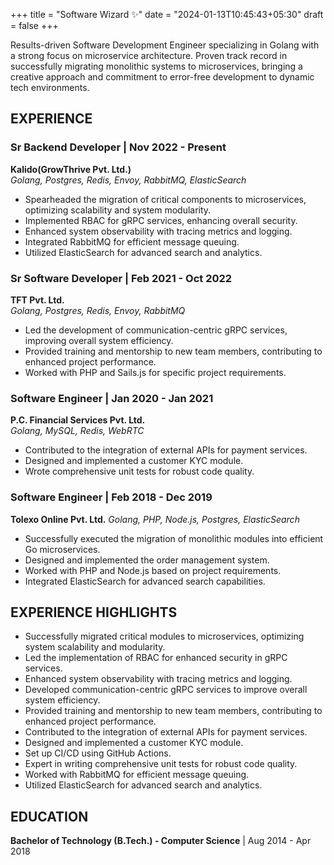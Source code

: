 +++
title = "Software Wizard ✨"
date = "2024-01-13T10:45:43+05:30"
draft = false
+++

Results-driven Software Development Engineer specializing in Golang with a strong focus on microservice architecture. Proven track record in successfully migrating monolithic systems to microservices, bringing a creative approach and commitment to error-free development to dynamic tech environments.

## EXPERIENCE

### Sr Backend Developer | Nov 2022 - Present
**Kalido(GrowThrive Pvt. Ltd.)**       
*Golang, Postgres, Redis, Envoy, RabbitMQ, ElasticSearch*

- Spearheaded the migration of critical components to microservices, optimizing scalability and system modularity.
- Implemented RBAC for gRPC services, enhancing overall security.
- Enhanced system observability with tracing metrics and logging.
- Integrated RabbitMQ for efficient message queuing.
- Utilized ElasticSearch for advanced search and analytics.

### Sr Software Developer | Feb 2021 - Oct 2022
**TFT Pvt. Ltd.**   
*Golang, Postgres, Redis, Envoy, RabbitMQ*

- Led the development of communication-centric gRPC services, improving overall system efficiency.
- Provided training and mentorship to new team members, contributing to enhanced project performance.
- Worked with PHP and Sails.js for specific project requirements.

### Software Engineer | Jan 2020 - Jan 2021
**P.C. Financial Services Pvt. Ltd.**  
*Golang, MySQL, Redis, WebRTC*

- Contributed to the integration of external APIs for payment services.
- Designed and implemented a customer KYC module.
- Wrote comprehensive unit tests for robust code quality.

### Software Engineer | Feb 2018 - Dec 2019
**Tolexo Online Pvt. Ltd.**
*Golang, PHP, Node.js, Postgres, ElasticSearch*

- Successfully executed the migration of monolithic modules into efficient Go microservices.
- Designed and implemented the order management system.
- Worked with PHP and Node.js based on project requirements.
- Integrated ElasticSearch for advanced search capabilities.

## EXPERIENCE HIGHLIGHTS

- Successfully migrated critical modules to microservices, optimizing system scalability and modularity.
- Led the implementation of RBAC for enhanced security in gRPC services.
- Enhanced system observability with tracing metrics and logging.
- Developed communication-centric gRPC services to improve overall system efficiency.
- Provided training and mentorship to new team members, contributing to enhanced project performance.
- Contributed to the integration of external APIs for payment services.
- Designed and implemented a customer KYC module.
- Set up CI/CD using GitHub Actions.
- Expert in writing comprehensive unit tests for robust code quality.
- Worked with RabbitMQ for efficient message queuing.
- Utilized ElasticSearch for advanced search and analytics.

## EDUCATION

**Bachelor of Technology (B.Tech.) - Computer Science** | Aug 2014 - Apr 2018  
